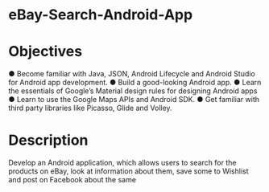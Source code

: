 # eBay-Search-Android-App

# Objectives
● Become familiar with Java, JSON, Android Lifecycle and Android Studio for Android app
development.
● Build a good-looking Android app.
● Learn the essentials of Google’s Material design rules for designing Android apps
● Learn to use the Google Maps APIs and Android SDK.
● Get familiar with third party libraries like Picasso, Glide and Volley.

# Description 
Develop an Android application, which allows users to search for the products on eBay, look at information
about them, save some to Wishlist and post on Facebook about the same
